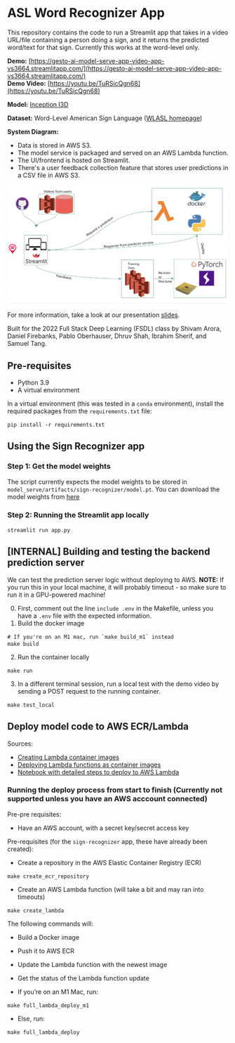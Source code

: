 # ASL Word Recognizer App

This repository contains the code to run a Streamlit app that takes in a video URL/file containing a person doing a sign, and it returns the predicted word/text for that sign. Currently this works at the word-level only. 

**Demo:** [https://gesto-ai-model-serve-app-video-app-vs3664.streamlitapp.com/](https://gesto-ai-model-serve-app-video-app-vs3664.streamlitapp.com/)  
**Demo Video:** [https://youtu.be/TuRSicQgn68](https://youtu.be/TuRSicQgn68)  

**Model:** [Inception I3D](https://github.com/deepmind/kinetics-i3d)

**Dataset:** Word-Level American Sign Language ([WLASL homepage](https://dxli94.github.io/WLASL/))

**System Diagram:**

- Data is stored in AWS S3.
- The model service is packaged and served on an AWS Lambda function.
- The UI/frontend is hosted on Streamlit.
- There's a user feedback collection feature that stores user predictions in a CSV file in AWS S3.

![system diagram](media/system_diagram.png)

For more information, take a look at our presentation [slides](https://docs.google.com/presentation/d/1CiP4QLu5_bdibrZnjJygrSOjV-iFaqD7irHi4fD6CJc/edit?usp=sharing).

Built for the 2022 Full Stack Deep Learning (FSDL) class by Shivam Arora, Daniel Firebanks, Pablo Oberhauser, Dhruv Shah, Ibrahim Sherif, and Samuel Tang. 

## Pre-requisites

- Python 3.9
- A virtual environment

In a virtual environment (this was tested in a `conda` environment), install the required packages from the `requirements.txt` file:
```
pip install -r requirements.txt
```

## Using the Sign Recognizer app

### Step 1: Get the model weights

The script currently expects the model weights to be stored in `model_serve/artifacts/sign-recognizer/model.pt`. You can download the model weights from [here](https://drive.google.com/file/d/1KVGkt-A3mRBC4Nu3Vty7uhOqr87tydwB/view?usp=sharing)


### Step 2: Running the Streamlit app locally

```
streamlit run app.py
```

## [INTERNAL] Building and testing the backend prediction server
We can test the prediction server logic without deploying to AWS. **NOTE:** If you run this in your local machine, it will probably timeout - so make sure to run it in a GPU-powered machine!

0. First, comment out the line `include .env` in the Makefile, unless you have a `.env` file with the expected information.
1. Build the docker image
```
# If you're on an M1 mac, run `make build_m1` instead
make build
```
2. Run the container locally
```
make run
```
3. In a different terminal session, run a local test with the demo video by sending a POST request to the running container.

```
make test_local
```

## Deploy model code to AWS ECR/Lambda

Sources: 
- [Creating Lambda container images](https://docs.aws.amazon.com/lambda/latest/dg/images-create.html)
- [Deploying Lambda functions as container images](https://docs.aws.amazon.com/lambda/latest/dg/gettingstarted-images.html)
- [Notebook with detailed steps to deploy to AWS Lambda](https://github.com/full-stack-deep-learning/fsdl-text-recognizer-2022/blob/main/notebooks/lab99_serverless_aws.ipynb)

### Running the deploy process from start to finish (Currently not supported unless you have an AWS acccount connected)

Pre-pre requisites:
- Have an AWS account, with a secret key/secret access key

Pre-requisites (for the `sign-recognizer` app, these have already been created):
- Create a repository in the AWS Elastic Container Registry (ECR)
```
make create_ecr_repository
```
- Create an AWS Lambda function (will take a bit and may ran into timeouts)
```
make create_lambda
```

The following commands will:
- Build a Docker image
- Push it to AWS ECR
- Update the Lambda function with the newest image
- Get the status of the Lambda function update


- If you’re on an M1 Mac, run:
```
make full_lambda_deploy_m1
```
- Else, run:
```
make full_lambda_deploy
```
